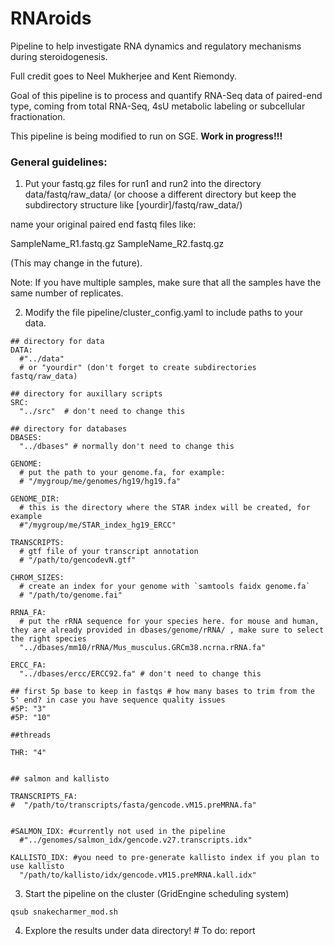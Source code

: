 # RNAroids

Pipeline to help investigate RNA dynamics and regulatory mechanisms during steroidogenesis.

Full credit goes to Neel Mukherjee and Kent Riemondy.

Goal of this pipeline is to process and quantify RNA-Seq data of paired-end type, coming from total RNA-Seq, 4sU metabolic labeling or subcellular fractionation.

This pipeline is being modified to run on SGE. **Work in progress!!!**

### General guidelines:

1. Put your fastq.gz files for run1 and run2 into the directory data/fastq/raw_data/ (or choose a different directory but keep the subdirectory structure like [yourdir]/fastq/raw_data/)

name your original paired end fastq files like:

SampleName_R1.fastq.gz
SampleName_R2.fastq.gz

(This may change in the future).

Note: If you have multiple samples, make sure that all the samples have the same number of replicates.

2. Modify the file pipeline/cluster_config.yaml to include paths to your data.

```
## directory for data
DATA: 
  #"../data"
  # or "yourdir" (don't forget to create subdirectories fastq/raw_data)

## directory for auxillary scripts
SRC: 
  "../src"  # don't need to change this

## directory for databases
DBASES: 
  "../dbases" # normally don't need to change this

GENOME:
  # put the path to your genome.fa, for example:
  # "/mygroup/me/genomes/hg19/hg19.fa"

GENOME_DIR:
  # this is the directory where the STAR index will be created, for example
  #"/mygroup/me/STAR_index_hg19_ERCC"

TRANSCRIPTS:
  # gtf file of your transcript annotation
  # "/path/to/gencodevN.gtf"

CHROM_SIZES:
  # create an index for your genome with `samtools faidx genome.fa`
  # "/path/to/genome.fai"

RRNA_FA:
  # put the rRNA sequence for your species here. for mouse and human, they are already provided in dbases/genome/rRNA/ , make sure to select the right species
  "../dbases/mm10/rRNA/Mus_musculus.GRCm38.ncrna.rRNA.fa" 
   
ERCC_FA:
  "../dbases/ercc/ERCC92.fa" # don't need to change this
  
## first 5p base to keep in fastqs # how many bases to trim from the 5' end? in case you have sequence quality issues
#5P: "3"
#5P: "10"

##threads

THR: "4"


## salmon and kallisto 

TRANSCRIPTS_FA:
#  "/path/to/transcripts/fasta/gencode.vM15.preMRNA.fa"


#SALMON_IDX: #currently not used in the pipeline
  #"../genomes/salmon_idx/gencode.v27.transcripts.idx"

KALLISTO_IDX: #you need to pre-generate kallisto index if you plan to use kallisto
  "/path/to/kallisto/idx/gencode.vM15.preMRNA.kall.idx"

```

3. Start the pipeline on the cluster (GridEngine scheduling system)

`qsub snakecharmer_mod.sh`


4. Explore the results under data directory! # To do: report
